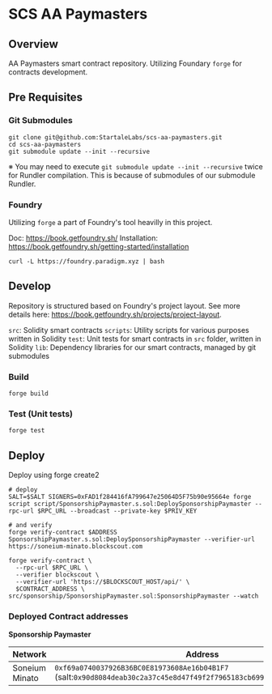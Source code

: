 # SCS AA Paymasters

## Overview

AA Paymasters smart contract repository.
Utilizing Foundary `forge` for contracts development.

## Pre Requisites

### Git Submodules

```
git clone git@github.com:StartaleLabs/scs-aa-paymasters.git
cd scs-aa-paymasters
git submodule update --init --recursive
```

※ You may need to execute `git submodule update --init --recursive` twice for Rundler compilation. This is because of submodules of our submodule Rundler.

### Foundry

Utilizing `forge` a part of Foundry's tool heavilly in this project.

Doc: https://book.getfoundry.sh/
Installation: https://book.getfoundry.sh/getting-started/installation

```
curl -L https://foundry.paradigm.xyz | bash
```

## Develop

Repository is structured based on Foundry's project layout.
See more details here: https://book.getfoundry.sh/projects/project-layout.

`src`: Solidity smart contracts
`scripts`: Utility scripts for various purposes written in Solidity
`test`: Unit tests for smart contracts in `src` folder, written in Solidity
`lib`: Dependency libraries for our smart contracts, managed by git submodules

### Build

```
forge build
```

### Test (Unit tests)

```
forge test
```

## Deploy

Deploy using forge create2

```
# deploy
SALT=$SALT SIGNERS=0xFAD1f284416fA799647e25064D5F75b90e95664e forge script script/SponsorshipPaymaster.s.sol:DeploySponsorshipPaymaster --rpc-url $RPC_URL --broadcast --private-key $PRIV_KEY

# and verify
forge verify-contract $ADDRESS SponsorshipPaymaster.s.sol:DeploySponsorshipPaymaster --verifier-url https://soneium-minato.blockscout.com

forge verify-contract \
  --rpc-url $RPC_URL \
  --verifier blockscout \
  --verifier-url 'https://$BLOCKSCOUT_HOST/api/' \
  $CONTRACT_ADDRESS \
src/sponsorship/SponsorshipPaymaster.sol:SponsorshipPaymaster --watch
```

### Deployed Contract addresses

**Sponsorship Paymaster**

| Network        | Address                                                                                                                  |
| -------------- | ------------------------------------------------------------------------------------------------------------------------ |
| Soneium Minato | `0xf69a0740037926B36BC0E81973608Ae16b04B1F7` (salt:`0x90d8084deab30c2a37c45e8d47f49f2f7965183cb6990a98943ef94940681de3`) |
